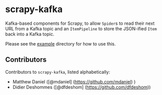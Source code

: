 scrapy-kafka
============

Kafka-based components for Scrapy, to allow `Spider`s to read their next URL
from a Kafka topic and an `ItemPipeline` to store the JSON-ified `Item` back
into a Kafka topic.

Please see the [example](example/) directory for how to use this.

Contributors
-------------
Contributors to `scrapy-kafka`, listed alphabetically:

* Matthew Daniel ([@mdaniel] (https://github.com/mdaniel) )
* Didier Deshommes ([@dfdeshom] (https://github.com/dfdeshom))
